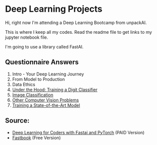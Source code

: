 # Deep Learning Projects

Hi, right now I'm attending a Deep Learning Bootcamp from unpackAI.

This is where I keep all my codes. Read the readme file to get links to my jupyter notebook file.

I'm going to use a library called FastAI.

## Questionnaire Answers
1. Intro - Your Deep Learning Journey
2. From Model to Production
3. Data Ethics
4. [Under the Hood: Training a Digit Classifier](04_Under_the_Hood_Training_a_Digit_Classifier/04_Questionnaire.md)
5. [Image Classification](05-07/05_Questionnaire.md)
6. [Other Computer Vision Problems](05-07/06_Questionnaire.md)
7. [Training a State-of-the-Art Model](05-07/07_Questionnaire.md)


## Source:
- [Deep Learning for Coders with Fastai and PyTorch](https://www.amazon.com/Deep-Learning-Coders-fastai-PyTorch/dp/1492045527) (PAID Version)
- [Fastbook](https://github.com/fastai/fastbook) (Free Version)
